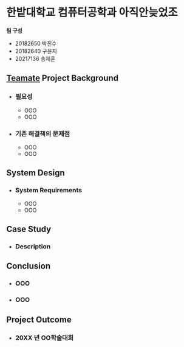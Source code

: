 # 한밭대학교 컴퓨터공학과 아직안늦었조

**팀 구성**
- 20182650 박진수 
- 20182640 구윤지
- 20217136 송제훈

## <u>Teamate</u> Project Background
- ### 필요성
  - OOO
  - OOO
- ### 기존 해결책의 문제점
  - OOO
  - OOO
  
## System Design
  - ### System Requirements
    - OOO
    - OOO
    
## Case Study
  - ### Description
  
  
## Conclusion
  - ### OOO
  - ### OOO
  
## Project Outcome
- ### 20XX 년 OO학술대회 
